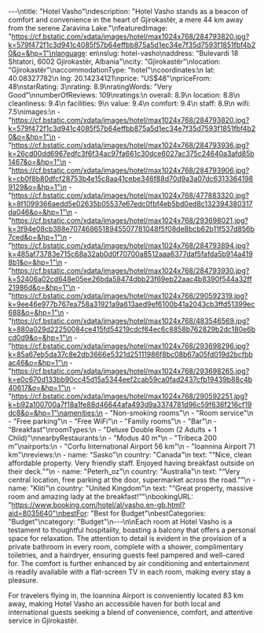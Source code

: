 ---\ntitle: "Hotel Vasho"\ndescription: "Hotel Vasho stands as a beacon of comfort and convenience in the heart of Gjirokastër, a mere 44 km away from the serene Zaravina Lake."\nfeaturedImage: "https://cf.bstatic.com/xdata/images/hotel/max1024x768/284793820.jpg?k=579f472f1c3d941c4085f57b64effbb875a5d1ec34e7f35d7593f1851fbf4b20&o=&hp=1"\nlanguage: en\nslug: hotel-vasho\naddress: "Bulevardi 18 Shtatori, 6002 Gjirokastër, Albania"\ncity: "Gjirokastër"\nlocation: "Gjirokastër"\naccommodationType: "hotel"\ncoordinates:\n  lat: 40.08327782\n  lng: 20.14234121\nprice: "US$48"\npriceFrom: 48\nstarRating: 3\nrating: 8.9\nratingWords: "Very Good"\nnumberOfReviews: 109\nratings:\n  overall: 8.9\n  location: 8.8\n  cleanliness: 9.4\n  facilities: 9\n  value: 9.4\n  comfort: 9.4\n  staff: 8.9\n  wifi: 7.5\nimages:\n  - "https://cf.bstatic.com/xdata/images/hotel/max1024x768/284793820.jpg?k=579f472f1c3d941c4085f57b64effbb875a5d1ec34e7f35d7593f1851fbf4b20&o=&hp=1"\n  - "https://cf.bstatic.com/xdata/images/hotel/max1024x768/284793936.jpg?k=26cd00dd6967edfc3f6f34ac97fa661c30dce6027ac375c24640a3afd85b1467&o=&hp=1"\n  - "https://cf.bstatic.com/xdata/images/hotel/max1024x768/284793906.jpg?k=cb0f8b80dfcf28753b4e15c8aa41cebe346f88d70d9a3a07dc63133641989129&o=&hp=1"\n  - "https://cf.bstatic.com/xdata/images/hotel/max1024x768/477883320.jpg?k=8f1099366aedd5e02635b05537e67edc0fbf4eb5bd0ed8c132394380317da046&o=&hp=1"\n  - "https://cf.bstatic.com/xdata/images/hotel/max1024x768/293698021.jpg?k=3f94e08cb388e7074686518945507781048f5f08de8bcb62b11f537d856b7ced&o=&hp=1"\n  - "https://cf.bstatic.com/xdata/images/hotel/max1024x768/284793894.jpg?k=485af73783e715c68a32ab0d0f70700a8512aaa6377daf5fafda5b914a4198b1&o=&hp=1"\n  - "https://cf.bstatic.com/xdata/images/hotel/max1024x768/284793930.jpg?k=52406a02cd648e05ee26bda58474dbb23f69eb22aac4b8390f544a32ff21986d&o=&hp=1"\n  - "https://cf.bstatic.com/xdata/images/hotel/max1024x768/290592319.jpg?k=9ee46e977b767ea758a31921a9a613aed9ef6100b41a2043cb3ffd51399ec688&o=&hp=1"\n  - "https://cf.bstatic.com/xdata/images/hotel/max1024x768/483546569.jpg?k=880a029d22250084ce415fd54219cdcf64ec6c8858b762829b2dc180e6bcd0d9&o=&hp=1"\n  - "https://cf.bstatic.com/xdata/images/hotel/max1024x768/293698296.jpg?k=85a67eb5da37c8e2db3666e5321d25111986f8bc08b67a05fd019d2bcfbbac46&o=&hp=1"\n  - "https://cf.bstatic.com/xdata/images/hotel/max1024x768/293698265.jpg?k=e0c670d133bb90cc45d15a5344eef2cab59ca0fad2437cfb19439b88c4b40617&o=&hp=1"\n  - "https://cf.bstatic.com/xdata/images/hotel/max1024x768/290592251.jpg?k=b92a100700a7f18a1fe88d46644afa493d9a3374781d96c59f636f216cf19dc8&o=&hp=1"\namenities:\n  - "Non-smoking rooms"\n  - "Room service"\n  - "Free parking"\n  - "Free WiFi"\n  - "Family rooms"\n  - "Bar"\n  - "Breakfast"\nroomTypes:\n  - "Deluxe Double Room (2 Adults + 1 Child)"\nnearbyRestaurants:\n  - "Modus 40 m"\n  - "Tribeca 200 m"\nairports:\n  - "Corfu International Airport 56 km"\n  - "Ioannina Airport 71 km"\nreviews:\n  - name: "Sasko"\n    country: "Canada"\n    text: "“Nice, clean affordable property. Very friendly staff. Enjoyed having breakfast outside on their deck.”"\n  - name: "Peterh_oz"\n    country: "Australia"\n    text: "“Very central location, free parking at the door, supermarket across the road.”"\n  - name: "Kliti"\n    country: "United Kingdom"\n    text: "“Great property, massive room and amazing lady at the breakfast!”"\nbookingURL: "https://www.booking.com/hotel/al/vasho.en-gb.html?aid=8035640"\nbestFor: "Best for Budget"\nbestCategories: "Budget"\ncategory: "Budget"\n---\n\nEach room at Hotel Vasho is a testament to thoughtful hospitality, boasting a balcony that offers a personal space for relaxation. The attention to detail is evident in the provision of a private bathroom in every room, complete with a shower, complimentary toiletries, and a hairdryer, ensuring guests feel pampered and well-cared for. The comfort is further enhanced by air conditioning and entertainment is readily available with a flat-screen TV in each room, making every stay a pleasure.

For travelers flying in, the Ioannina Airport is conveniently located 83 km away, making Hotel Vasho an accessible haven for both local and international guests seeking a blend of convenience, comfort, and attentive service in Gjirokastër.